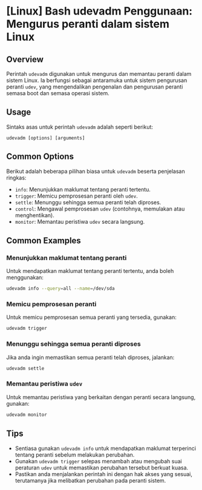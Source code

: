 # [Linux] Bash udevadm Penggunaan: Mengurus peranti dalam sistem Linux

## Overview
Perintah `udevadm` digunakan untuk mengurus dan memantau peranti dalam sistem Linux. Ia berfungsi sebagai antaramuka untuk sistem pengurusan peranti `udev`, yang mengendalikan pengenalan dan pengurusan peranti semasa boot dan semasa operasi sistem.

## Usage
Sintaks asas untuk perintah `udevadm` adalah seperti berikut:

```
udevadm [options] [arguments]
```

## Common Options
Berikut adalah beberapa pilihan biasa untuk `udevadm` beserta penjelasan ringkas:

- `info`: Menunjukkan maklumat tentang peranti tertentu.
- `trigger`: Memicu pemprosesan peranti oleh `udev`.
- `settle`: Menunggu sehingga semua peranti telah diproses.
- `control`: Mengawal pemprosesan `udev` (contohnya, memulakan atau menghentikan).
- `monitor`: Memantau peristiwa `udev` secara langsung.

## Common Examples

### Menunjukkan maklumat tentang peranti
Untuk mendapatkan maklumat tentang peranti tertentu, anda boleh menggunakan:

```bash
udevadm info --query=all --name=/dev/sda
```

### Memicu pemprosesan peranti
Untuk memicu pemprosesan semua peranti yang tersedia, gunakan:

```bash
udevadm trigger
```

### Menunggu sehingga semua peranti diproses
Jika anda ingin memastikan semua peranti telah diproses, jalankan:

```bash
udevadm settle
```

### Memantau peristiwa `udev`
Untuk memantau peristiwa yang berkaitan dengan peranti secara langsung, gunakan:

```bash
udevadm monitor
```

## Tips
- Sentiasa gunakan `udevadm info` untuk mendapatkan maklumat terperinci tentang peranti sebelum melakukan perubahan.
- Gunakan `udevadm trigger` selepas menambah atau mengubah suai peraturan `udev` untuk memastikan perubahan tersebut berkuat kuasa.
- Pastikan anda menjalankan perintah ini dengan hak akses yang sesuai, terutamanya jika melibatkan perubahan pada peranti sistem.